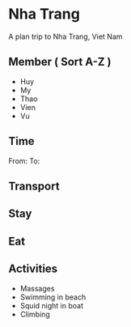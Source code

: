 # Nha Trang

A plan trip to Nha Trang, Viet Nam

## Member ( Sort A-Z )

- Huy
- My
- Thao
- Vien
- Vu

## Time

From:
To:

## Transport

## Stay

## Eat

## Activities

- Massages
- Swimming in beach
- Squid night in boat
- Climbing